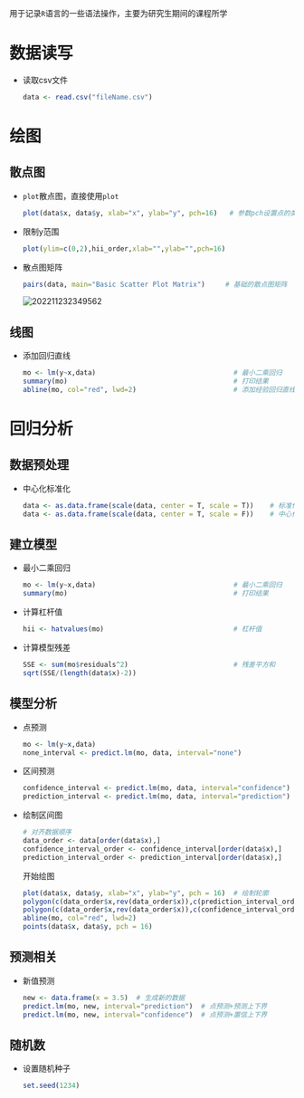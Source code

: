 用于记录`R`语言的一些语法操作，主要为研究生期间的课程所学

# 数据读写

- 读取csv文件

  ```R
  data <- read.csv("fileName.csv")  
  ```

# 绘图

## 散点图

- `plot`散点图，直接使用`plot`

  ```R
  plot(data$x, data$y, xlab="x", ylab="y", pch=16)   # 参数pch设置点的类型
  ```

- 限制y范围

  ```R
  plot(ylim=c(0,2),hii_order,xlab="",ylab="",pch=16)
  ```

- 散点图矩阵

  ```R
  pairs(data, main="Basic Scatter Plot Matrix")     # 基础的散点图矩阵
  ```

  ![202211232349562](https://gitee.com/Euclid-Jie/euclid-pic/raw/master/img/202211232349562.png)

## 线图

- 添加回归直线

  ```R
  mo <- lm(y~x,data)                                  # 最小二乘回归
  summary(mo)                                         # 打印结果
  abline(mo, col="red", lwd=2)                        # 添加经验回归直线
  ```

# 回归分析

## 数据预处理

- 中心化标准化

  ```R
  data <- as.data.frame(scale(data, center = T, scale = T))    # 标准化
  data <- as.data.frame(scale(data, center = T, scale = F))    # 中心化
  ```

## 建立模型

- 最小二乘回归

  ```R
  mo <- lm(y~x,data)                                  # 最小二乘回归
  summary(mo)                                         # 打印结果
  ```

- 计算杠杆值

  ```R
  hii <- hatvalues(mo)                                # 杠杆值
  ```

- 计算模型残差

  ```R
  SSE <- sum(mo$residuals^2)                          # 残差平方和
  sqrt(SSE/(length(data$x)-2))
  ```


## 模型分析

- 点预测

  ```R
  mo <- lm(y~x,data)                                                  # 最小二乘回归
  none_interval <- predict.lm(mo, data, interval="none")              # 计算点预测值
  ```

- 区间预测

  ```R
  confidence_interval <- predict.lm(mo, data, interval="confidence")  # 计算置信区间预测值
  prediction_interval <- predict.lm(mo, data, interval="prediction")  # 计算预测区间预测值
  ```

- 绘制区间图

  ```R
  # 对齐数据顺序
  data_order <- data[order(data$x),]
  confidence_interval_order <- confidence_interval[order(data$x),]
  prediction_interval_order <- prediction_interval[order(data$x),]
  ```

  开始绘图

  ```R
  plot(data$x, data$y, xlab="x", ylab="y", pch = 16)  # 绘制轮廓
  polygon(c(data_order$x,rev(data_order$x)),c(prediction_interval_order[,2],rev(prediction_interval_order[,3])),col = rgb(221,234,243,max = 255),border = NA)
  polygon(c(data_order$x,rev(data_order$x)),c(confidence_interval_order[,2],rev(confidence_interval_order[,3])),col = "gray",border = NA)  # 其中polygon为绘制多边形的函数，rev为排序函数
  abline(mo, col="red", lwd=2)  
  points(data$x, data$y, pch = 16)  
  ```

## 预测相关

- 新值预测

  ```R
  new <- data.frame(x = 3.5)  # 生成新的数据
  predict.lm(mo, new, interval="prediction")  # 点预测+预测上下界
  predict.lm(mo, new, interval="confidence")  # 点预测+置信上下界
  ```

## 随机数

- 设置随机种子

  ```R
  set.seed(1234)
  ```

  